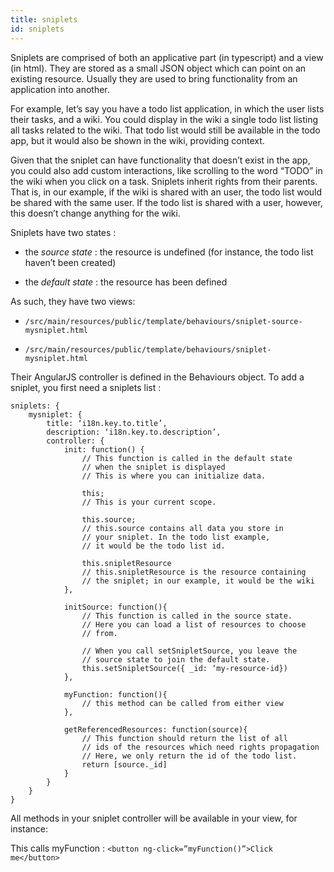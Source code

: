 ```yaml
---
title: sniplets
id: sniplets
---
```

Sniplets are comprised of both an applicative part (in typescript) and a view (in html).
They are stored as a small JSON object which can point on an existing resource.
Usually they are used to bring functionality from an application into another.

For example, let’s say you have a todo list application, in which the user lists their tasks,
and a wiki. You could display in the wiki a single todo list listing all tasks related to the wiki.
That todo list would still be available in the todo app, but it would also be shown in the wiki,
providing context.

Given that the sniplet can have functionality that doesn’t exist in the app,
you could also add custom interactions, like scrolling to the word “TODO” in the wiki
when you click on a task.
Sniplets inherit rights from their parents. That is, in our example,
if the wiki is shared with an user, the todo list would be shared with the same user.
If the todo list is shared with a user, however, this doesn’t change anything for the wiki.

Sniplets have two states :

-   the *source state* : the resource is undefined (for instance, the todo list haven’t been created)

-   the *default state* : the resource has been defined

As such, they have two views:

-   `/src/main/resources/public/template/behaviours/sniplet-source-mysniplet.html`

-   `/src/main/resources/public/template/behaviours/sniplet-mysniplet.html`

Their AngularJS controller is defined in the Behaviours object.
To add a sniplet, you first need a sniplets list :

    sniplets: {
        mysniplet: {
            title: ‘i18n.key.to.title’,
            description: ‘i18n.key.to.description’,
            controller: {
                init: function() {
                    // This function is called in the default state
                    // when the sniplet is displayed
                    // This is where you can initialize data.

                    this;
                    // This is your current scope.

                    this.source;
                    // this.source contains all data you store in
                    // your sniplet. In the todo list example,
                    // it would be the todo list id.

                    this.snipletResource
                    // this.snipletResource is the resource containing
                    // the sniplet; in our example, it would be the wiki
                },

                initSource: function(){
                    // This function is called in the source state.
                    // Here you can load a list of resources to choose
                    // from.

                    // When you call setSnipletSource, you leave the
                    // source state to join the default state.
                    this.setSnipletSource({ _id: ‘my-resource-id})
                },

                myFunction: function(){
                    // this method can be called from either view
                },

                getReferencedResources: function(source){
                    // This function should return the list of all
                    // ids of the resources which need rights propagation
                    // Here, we only return the id of the todo list.
                    return [source._id]
                }
            }
        }
    }

All methods in your sniplet controller will be available in your view, for instance:

This calls myFunction :
`<button ng-click=”myFunction()”>Click me</button>`
